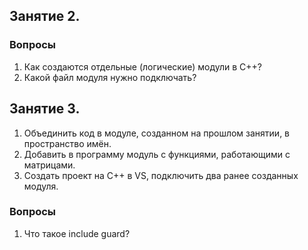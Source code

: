 ## Занятие 2.

### Вопросы
1. Как создаются отдельные (логические) модули в C++?
1. Какой файл модуля нужно подключать?


## Занятие 3.
1. Объединить код в модуле, созданном на прошлом занятии, в пространство имён.
2. Добавить в программу модуль с функциями, работающими с матрицами.
3. Создать проект на C++ в VS, подключить два ранее созданных модуля.


### Вопросы
1. Что такое include guard?
